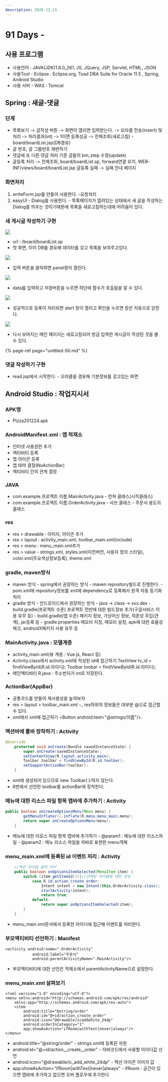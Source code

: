 ```yaml
---
description: 2020.12.24
---
```


# 91 Days -

## 사용 프로그램

* 사용언어 : JAVA\(JDK\)1.8.0\_261, JS, JQuery, JSP, Servlet, HTML, JSON
* 사용Tool  - Eclipse : Eclipse.org, Toad DBA Suite for Oracle 11.5 , Spring, Android Studio
* 사용 서버 - WAS : Tomcat

## Spring : 새글-댓글

### 단계

* 목록보기 -&gt; 글작성 버튼 -&gt; 화면이 열리면 입력받는다. -&gt; 오라클 전송\(insert\) 및 처리 -&gt; 처리결과\(int\) -&gt; 1이면 등록성공 -&gt; 전체조회\(새로고침\) - board/boardList.jsp\(DB경유\)
* 글 번호, 글 그룹번호 채번하기
* 댓글에 또 다른 댓글 처리 기존 글들의 bm\_step 수정\(update\)
* 글등록 처리 -&gt; 전체조회, board/boardList.sp, forward연결 유지,  WEB-INF/views/board/boardList.jsp 글등록 실패 -&gt; 실패 안내 페이지

### 화면처리

1. writeForm.jsp를 만들어 사용한다. -요청처리
2. easyUI - Dialog를 사용한다. - 목록페이지가 열려있는 상태에서 새 글을 작성하는 Dialog를 띄우는 것이기때문에 목록을 새로고침하는데에 어려움이 있다.

### 새 게시글 작성하기 구현 

![](../../../.gitbook/assets/1%20%28100%29.png)

* url : /board/boardList.sp
* 첫 화면, 이미 DB를 경유해 데이터를 갖고 목록을 보여주고있다.

![](../../../.gitbook/assets/2%20%2876%29.png)

* 입력 버튼을 클릭하면 panel창이 열린다.

![](../../../.gitbook/assets/3%20%2857%29.png)

* data를 입력하고 저장버튼을 누르면 하단에 함수가 호출됨을 알 수 있다.

![](../../../.gitbook/assets/4%20%2840%29.png)

* 성공적으로 등록이 처리되면 alert 창이 열리고 확인을 누르면 창은 자동으로 닫힌다.

![](../../../.gitbook/assets/5%20%2829%29.png)

* 다시 보여지는 메인 페이지는 새로고침되어 방금 입력한 게시글이 작성된 것을 볼 수 있다.

{% page-ref page="untitled-50.md" %}

### 댓글 작성하기 구현

* read.jsp에서 시작한다. - 오라클을 경유해 기본정보를 갖고있는 화면

## Android Studio : 작업지시서

### APK명

* Pizza201224.apk

### AndroidManifest.xml : 앱 적재소

* 인터넷 사용권한 추가
* 액티비티 등록
* 앱 아이콘 등록
* 앱 테마 결정\(NoActionBar\)
* 액티비티 간의 관계 결정

### JAVA

* com.example.프로젝트 이름.MainActivity.java - 런쳐 클래스\(시작클래스\)
* com.example.프로젝트 이름.OrderActivity.java - 서브 클래스 - 주문서 용도의 클래스

### res

* res &gt; drawable : 이미지, 아이콘 추가
* res &gt; layout : activity\_main.xml, toolbar\_main.xml\(include\)
* res &gt; menu : menu\_main.xml추가
* res &gt; value  - strings.xml, styles.xml\(이전버전, 사용자 정의 스타일\), color.xml\(주요색상정보등록\), theme.xml

### gradle, maven방식

* maven 방식 - spring에서 권장하는 방식 - maven repository빌드로 진행한다. - pom.xml에 repository정보를 xml에 dependency로 등록해서 원격 자동 동기화 처리
* gradle 방식 - 안드로이드에서 권장하는 방식 - java -&gt; class -&gt; xxx.dex - build.gradle\(프로젝트 수준\)   프로젝트 전반에 대한 빌드정보 추가\(구글서비스 이용 유무 등\) - build.gradle\(앱 수준\)   패키지 정보, 가상머신 정보, 의존성 주입\(관계\), jar등록 등 - gradle.properties   메모리 지정, 메모리 설정, apk에 대한 효율성 체크, androidX패키지 사용 유무 등

### MainActivity.java : 모델계층

* activity\_main.xml\(뷰 계층 : Vue.js, React 등\)
* Activity.class에서 activity.xml에 작성된 id에 접근하기 TextView tv\_id = findViewById\(R.id.아이디\); Toolbar toobar = findViewById\(R.id.아이디\);
* 메인액티비티 R.java : 주소번지가 int로 저장된다.

### ActionBar\(AppBar\)

* 공통코드를 만들어 재사용성을 높여보자
* res &gt; layout &gt; toolbar_main.xml -_ res하위의 정보들은 대부분 @으로 접근할 수 있다.
* xml에서 xml에 접근하기  &lt;Button android:text="@strings/이름"/&gt;.

### 액션바에 툴바 장착하기 : Activity

```java
@Override
    protected void onCreate(Bundle savedInstanceState) {
        super.onCreate(savedInstanceState);
        setContentView(R.layout.activity_main);
        Toolbar toolbar = findViewById(R.id.toolbar);
        setSupportActionBar(toolbar);
    }
```

* xml에 생성되어 있으므로 new Toolbar\( \):하지 않는다.
* 6번에서 선언한 toolbar를 actionBar에 장착한다.

### 메뉴에 대한 리소스 파일 항목 앱바에 추가하기 : Activity

```java
public boolean onCreateOptionsMenu(Menu menu) {
        getMenuInflater().inflate(R.menu.menu_main,menu);
        return super.onCreateOptionsMenu(menu);
    }
```

* 메뉴에 대한 리로스 파일 항목 앱바에 추가하기 - @param1 : 메뉴에 대한 리소스파일 - @param2 : 메뉴 리소스 파일을 자바로 표현한 menu객체

### menu\_main.xml에 등록된 id 이벤트 처리 : Activity

```java
    //액션 아이템 클릭 처리
    public boolean onOptionsItemSelected(MenuItem item) {
        switch (item.getItemId()){//선택된 아이템에 대한 정보
            case R.id.action_create_order:
                Intent intent = new Intent(this,OrderActivity.class);
                startActivity(intent);
                return true;
            default:
                return super.onOptionsItemSelected(item);
        }
    }
```

* menu\_main.xml문서에서 등록한 아이디에 접근해 이벤트를 처리한다.

### 부모액티비티 선언하기 : Manifest

```markup
<activity android:name=".OrderActivity"
            android:label="주문서"
            android:parentActivityName=".MainActivity"/>
```

* 부모액티비티에 대한 선언은 적제소에서 parentActivityName으로 설정한다.

### menu\_main.xml 살펴보기

```markup
<?xml version="1.0" encoding="utf-8"?>
<menu xmlns:android="http://schemas.android.com/apk/res/android"
    xmlns:app="http://schemas.android.com/apk/res-auto">
    <item
        android:title="@string/order"
        android:id="@+id/action_create_order"
        android:icon="@drawable/icaddwhite_24dp"
        android:orderInCategory="1"
        app:showAsAction="ifRoom|withText|never|always"/>
</menu>
```

* android:title="@string/order" - strings.xml에 등록된 자원
* android:id="@+id/action\__create\__order" - 자바코드에서 사용할 아이디값 선언
* android:icon="@drawable/ic_add_white\_24dp" - 액션 아이콘 이미지 값
* app:showAsAction="ifRoom\|withText\|never\|always" - ifRoom : 공간이 있으면 앱바에 추가하고 없으면 오버 플로우에 추가한다

